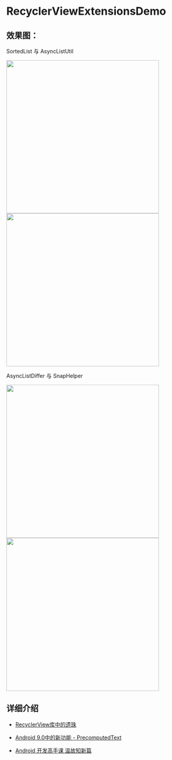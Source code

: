 # RecyclerViewExtensionsDemo

## 效果图：

SortedList 与 AsyncListUtil

<img src="preview/aaa.gif" width="400px"/>  <img src="preview/ddd.gif" width="400px"/> 

AsyncListDiffer 与 SnapHelper

<img src="preview/bbb.gif" width="400px"/>  <img src="preview/ccc.gif" width="400px"/>

## 详细介绍

- [RecyclerView库中的遗珠](https://blog.csdn.net/qq_17766199/article/details/83147483)

- [Android 9.0中的新功能 - PrecomputedText](https://weilu.blog.csdn.net/article/details/89282221)

- [Android 开发高手课 温故知新篇](https://weilu.blog.csdn.net/article/details/89483096)
